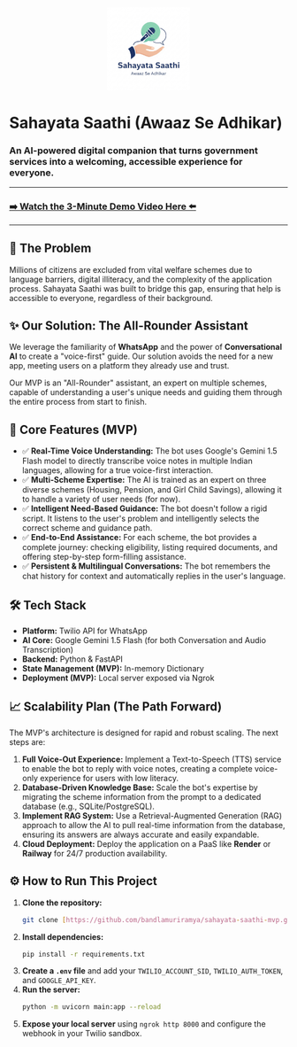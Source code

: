 <p align="center">
  <img src="logo.png" alt="Sahayata Saathi Logo" width="150"/>
</p>

# Sahayata Saathi (Awaaz Se Adhikar) 

### An AI-powered digital companion that turns government services into a welcoming, accessible experience for everyone.

---

### [**➡️ Watch the 3-Minute Demo Video Here ⬅️**](https://youtu.be/r-8ExEbF3NY)

---

## 🚀 The Problem
Millions of citizens are excluded from vital welfare schemes due to language barriers, digital illiteracy, and the complexity of the application process. Sahayata Saathi was built to bridge this gap, ensuring that help is accessible to everyone, regardless of their background.

## ✨ Our Solution: The All-Rounder Assistant
We leverage the familiarity of **WhatsApp** and the power of **Conversational AI** to create a "voice-first" guide. Our solution avoids the need for a new app, meeting users on a platform they already use and trust.

Our MVP is an "All-Rounder" assistant, an expert on multiple schemes, capable of understanding a user's unique needs and guiding them through the entire process from start to finish.

## 🎯 Core Features (MVP)
* ✅ **Real-Time Voice Understanding:** The bot uses Google's Gemini 1.5 Flash model to directly transcribe voice notes in multiple Indian languages, allowing for a true voice-first interaction.
* ✅ **Multi-Scheme Expertise:** The AI is trained as an expert on three diverse schemes (Housing, Pension, and Girl Child Savings), allowing it to handle a variety of user needs (for now).
* ✅ **Intelligent Need-Based Guidance:** The bot doesn't follow a rigid script. It listens to the user's problem and intelligently selects the correct scheme and guidance path.
* ✅ **End-to-End Assistance:** For each scheme, the bot provides a complete journey: checking eligibility, listing required documents, and offering step-by-step form-filling assistance.
* ✅ **Persistent & Multilingual Conversations:** The bot remembers the chat history for context and automatically replies in the user's language.

## 🛠️ Tech Stack
* **Platform:** Twilio API for WhatsApp
* **AI Core:** Google Gemini 1.5 Flash (for both Conversation and Audio Transcription)
* **Backend:** Python & FastAPI
* **State Management (MVP):** In-memory Dictionary
* **Deployment (MVP):** Local server exposed via Ngrok

## 📈 Scalability Plan (The Path Forward)
The MVP's architecture is designed for rapid and robust scaling. The next steps are:

1.  **Full Voice-Out Experience:** Implement a Text-to-Speech (TTS) service to enable the bot to reply with voice notes, creating a complete voice-only experience for users with low literacy.
2.  **Database-Driven Knowledge Base:** Scale the bot's expertise by migrating the scheme information from the prompt to a dedicated database (e.g., SQLite/PostgreSQL).
3.  **Implement RAG System:** Use a Retrieval-Augmented Generation (RAG) approach to allow the AI to pull real-time information from the database, ensuring its answers are always accurate and easily expandable.
4.  **Cloud Deployment:** Deploy the application on a PaaS like **Render** or **Railway** for 24/7 production availability.

## ⚙️ How to Run This Project
1.  **Clone the repository:**
    ```bash
    git clone [https://github.com/bandlamuriramya/sahayata-saathi-mvp.git](https://github.com/bandlamuriramya/sahayata-saathi-mvp.git)
    ```
2.  **Install dependencies:**
    ```bash
    pip install -r requirements.txt
    ```
3.  **Create a `.env` file** and add your `TWILIO_ACCOUNT_SID`, `TWILIO_AUTH_TOKEN`, and `GOOGLE_API_KEY`.
4.  **Run the server:**
    ```bash
    python -m uvicorn main:app --reload
    ```
5.  **Expose your local server** using `ngrok http 8000` and configure the webhook in your Twilio sandbox.

